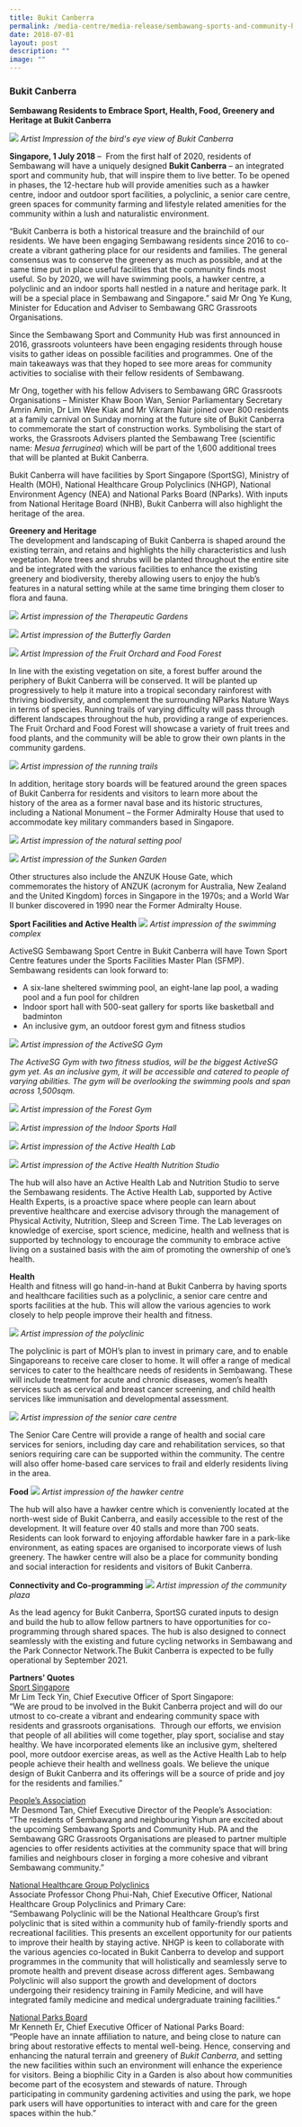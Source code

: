 ```yaml
---
title: Bukit Canberra
permalink: /media-centre/media-release/sembawang-sports-and-community-hub-groundbreaking-event/
date: 2018-07-01
layout: post
description: ""
image: ""
---
```

### **Bukit Canberra**
**Sembawang Residents to Embrace Sport, Health, Food, Greenery and Heritage at Bukit Canberra**

![](/images/Media%20Centre/Media%20Release/2018/July/Bukit%20Canberrabirds%20eye%20view.jpeg)
_Artist Impression of the bird's eye view of Bukit Canberra_

**Singapore, 1 July 2018** –  From the first half of 2020, residents of Sembawang will have a uniquely designed **Bukit Canberra** – an integrated sport and community hub, that will inspire them to live better. To be opened in phases, the 12-hectare hub will provide amenities such as a hawker centre, indoor and outdoor sport facilities, a polyclinic, a senior care centre, green spaces for community farming and lifestyle related amenities for the community within a lush and naturalistic environment.

“Bukit Canberra is both a historical treasure and the brainchild of our residents. We have been engaging Sembawang residents since 2016 to co-create a vibrant gathering place for our residents and families. The general consensus was to conserve the greenery as much as possible, and at the same time put in place useful facilities that the community finds most useful. So by 2020, we will have swimming pools, a hawker centre, a polyclinic and an indoor sports hall nestled in a nature and heritage park. It will be a special place in Sembawang and Singapore.” said Mr Ong Ye Kung, Minister for Education and Adviser to Sembawang GRC Grassroots Organisations.

Since the Sembawang Sport and Community Hub was first announced in 2016, grassroots volunteers have been engaging residents through house visits to gather ideas on possible facilities and programmes. One of the main takeaways was that they hoped to see more areas for community activities to socialise with their fellow residents of Sembawang.

Mr Ong, together with his fellow Advisers to Sembawang GRC Grassroots Organisations – Minister Khaw Boon Wan, Senior Parliamentary Secretary Amrin Amin, Dr Lim Wee Kiak and Mr Vikram Nair joined over 800 residents at a family carnival on Sunday morning at the future site of Bukit Canberra to commemorate the start of construction works. Symbolising the start of works, the Grassroots Advisers planted the Sembawang Tree (scientific name: _Mesua ferruginea_) which will be part of the 1,600 additional trees that will be planted at Bukit Canberra.

Bukit Canberra will have facilities by Sport Singapore (SportSG), Ministry of Health (MOH), National Healthcare Group Polyclinics (NHGP), National Environment Agency (NEA) and National Parks Board (NParks). With inputs from National Heritage Board (NHB), Bukit Canberra will also highlight the heritage of the area.

**Greenery and Heritage**
<br>The development and landscaping of Bukit Canberra is shaped around the existing terrain, and retains and highlights the hilly characteristics and lush vegetation. More trees and shrubs will be planted throughout the entire site and be integrated with the various facilities to enhance the existing greenery and biodiversity, thereby allowing users to enjoy the hub’s features in a natural setting while at the same time bringing them closer to flora and fauna.

![](/images/Media%20Centre/Media%20Release/2018/July/Bukit%20Canberra_Therapeutic%20Gardens.jpeg)
_Artist impression of the Therapeutic Gardens_

![](/images/Media%20Centre/Media%20Release/2018/July/Bukit%20Canberra_Butterfly%20Garden.jpeg)
_Artist impression of the Butterfly Garden_

![](/images/Media%20Centre/Media%20Release/2018/July/Bukit%20Canberra_Fruit%20Orchard%20and%20Food%20Forest.jpeg)
_Artist Impression of the Fruit Orchard and Food Forest_

In line with the existing vegetation on site, a forest buffer around the periphery of Bukit Canberra will be conserved. It will be planted up progressively to help it mature into a tropical secondary rainforest with thriving biodiversity, and complement the surrounding NParks Nature Ways in terms of species. Running trails of varying difficulty will pass through different landscapes throughout the hub, providing a range of experiences. The Fruit Orchard and Food Forest will showcase a variety of fruit trees and food plants, and the community will be able to grow their own plants in the community gardens.

![](/images/Media%20Centre/Media%20Release/2018/July/Bukit%20Canberra_Running%20Trails.jpeg)
_Artist impression of the running trails_

In addition, heritage story boards will be featured around the green spaces of Bukit Canberra for residents and visitors to learn more about the history of the area as a former naval base and its historic structures, including a National Monument – the Former Admiralty House that used to accommodate key military commanders based in Singapore.

![](/images/Media%20Centre/Media%20Release/2018/July/Bukit%20Canberra_Natural%20Setting%20Pool.jpeg)
_Artist impression of the natural setting pool_

![](/images/Media%20Centre/Media%20Release/2018/July/Bukit%20Canberra_Sunken%20Garden.jpeg)
_Artist impression of the Sunken Garden_

Other structures also include the ANZUK House Gate, which commemorates the history of ANZUK (acronym for Australia, New Zealand and the United Kingdom) forces in Singapore in the 1970s; and a World War II bunker discovered in 1990 near the Former Admiralty House.

**Sport Facilities and Active Health**
![](/images/Media%20Centre/Media%20Release/2018/July/Bukit%20Canberra_Swimming%20Complex%202.jpeg)
_Artist impression of the swimming complex_

ActiveSG Sembawang Sport Centre in Bukit Canberra will have Town Sport Centre features under the Sports Facilities Master Plan (SFMP). Sembawang residents can look forward to:

*   A six-lane sheltered swimming pool, an eight-lane lap pool, a wading pool and a fun pool for children
*   Indoor sport hall with 500-seat gallery for sports like basketball and badminton
*   An inclusive gym, an outdoor forest gym and fitness studios

![](/images/Media%20Centre/Media%20Release/2018/July/Bukit%20Canberra_ActiveSG%20Gym.jpeg)
_Artist impression of the ActiveSG Gym_

_The ActiveSG Gym with two fitness studios, will be the biggest ActiveSG gym yet. As an inclusive gym, it will be accessible and catered to people of varying abilities. The gym will be overlooking the swimming pools and span across 1,500sqm._

![](/images/Media%20Centre/Media%20Release/2018/July/Bukit%20Canberra_Forest%20Gym.jpeg)
_Artist impression of the Forest Gym_

![](/images/Media%20Centre/Media%20Release/2018/July/Bukit%20Canberra_Indoor%20Sports%20Hall.jpeg)
_Artist impression of the Indoor Sports Hall_

![](/images/Media%20Centre/Media%20Release/2018/July/Bukit%20Canberra_Active%20Health%20Lab.jpeg)
_Artist impression of the Active Health Lab_

![](/images/Media%20Centre/Media%20Release/2018/July/Bukit%20Canberra_Active%20Health%20Nutrition%20Studio.jpeg)
_Artist impression of the Active Health Nutrition Studio_

The hub will also have an Active Health Lab and Nutrition Studio to serve the Sembawang residents. The Active Health Lab, supported by Active Health Experts, is a proactive space where people can learn about preventive healthcare and exercise advisory through the management of Physical Activity, Nutrition, Sleep and Screen Time. The Lab leverages on knowledge of exercise, sport science, medicine, health and wellness that is supported by technology to encourage the community to embrace active living on a sustained basis with the aim of promoting the ownership of one’s health.

**Health**
<br>Health and fitness will go hand-in-hand at Bukit Canberra by having sports and healthcare facilities such as a polyclinic, a senior care centre and sports facilities at the hub. This will allow the various agencies to work closely to help people improve their health and fitness.

![](/images/Media%20Centre/Media%20Release/2018/July/Bukit%20Canberra_Polyclinic.jpeg)
_Artist impression of the polyclinic_

The polyclinic is part of MOH’s plan to invest in primary care, and to enable Singaporeans to receive care closer to home. It will offer a range of medical services to cater to the healthcare needs of residents in Sembawang. These will include treatment for acute and chronic diseases, women’s health services such as cervical and breast cancer screening, and child health services like immunisation and developmental assessment.

![](/images/Media%20Centre/Media%20Release/2018/July/Bukit%20Canberra_Senior%20Care%20Centre.jpeg)
_Artist impression of the senior care centre_

The Senior Care Centre will provide a range of health and social care services for seniors, including day care and rehabilitation services, so that seniors requiring care can be supported within the community. The centre will also offer home-based care services to frail and elderly residents living in the area.

**Food**
![](/images/Media%20Centre/Media%20Release/2018/July/Bukit%20Canberra_Hawker%20Centre.jpeg)
_Artist impression of the hawker centre_

The hub will also have a hawker centre which is conveniently located at the north-west side of Bukit Canberra, and easily accessible to the rest of the development. It will feature over 40 stalls and more than 700 seats. Residents can look forward to enjoying affordable hawker fare in a park-like environment, as eating spaces are organised to incorporate views of lush greenery. The hawker centre will also be a place for community bonding and social interaction for residents and visitors of Bukit Canberra.

**Connectivity and Co-programming**
![](/images/Media%20Centre/Media%20Release/2018/July/Bukit%20Canberra_Community%20Plaza.jpeg)
_Artist impression of the community plaza_

As the lead agency for Bukit Canberra, SportSG curated inputs to design and build the hub to allow fellow partners to have opportunities for co-programming through shared spaces. The hub is also designed to connect seamlessly with the existing and future cycling networks in Sembawang and the Park Connector Network.The Bukit Canberra is expected to be fully operational by September 2021.

**Partners’ Quotes**
<br><u>Sport Singapore</u>
<br>Mr Lim Teck Yin, Chief Executive Officer of Sport Singapore:
<br>“We are proud to be involved in the Bukit Canberra project and will do our utmost to co-create a vibrant and endearing community space with residents and grassroots organisations.  Through our efforts, we envision that people of all abilities will come together, play sport, socialise and stay healthy. We have incorporated elements like an inclusive gym, sheltered pool, more outdoor exercise areas, as well as the Active Health Lab to help people achieve their health and wellness goals. We believe the unique design of Bukit Canberra and its offerings will be a source of pride and joy for the residents and families.”

<u>People’s Association</u>
<br>Mr Desmond Tan, Chief Executive Director of the People’s Association:
<br>“The residents of Sembawang and neighbouring Yishun are excited about the upcoming Sembawang Sports and Community Hub. PA and the Sembawang GRC Grassroots Organisations are pleased to partner multiple agencies to offer residents activities at the community space that will bring families and neighbours closer in forging a more cohesive and vibrant Sembawang community.”

<u>National Healthcare Group Polyclinics</u>
<br>Associate Professor Chong Phui-Nah, Chief Executive Officer, National Healthcare Group Polyclinics and Primary Care:
<br>“Sembawang Polyclinic will be the National Healthcare Group’s first polyclinic that is sited within a community hub of family-friendly sports and recreational facilities. This presents an excellent opportunity for our patients to improve their health by staying active. NHGP is keen to collaborate with the various agencies co-located in Bukit Canberra to develop and support programmes in the community that will holistically and seamlessly serve to promote health and prevent disease across different ages. Sembawang Polyclinic will also support the growth and development of doctors undergoing their residency training in Family Medicine, and will have integrated family medicine and medical undergraduate training facilities.”

<u>National Parks Board</u>
<br>Mr Kenneth Er, Chief Executive Officer of National Parks Board:
<br>“People have an innate affiliation to nature, and being close to nature can bring about restorative effects to mental well-being. Hence, conserving and enhancing the natural terrain and greenery of _Bukit Canberra_, and setting the new facilities within such an environment will enhance the experience for visitors. Being a biophilic City in a Garden is also about how communities become part of the ecosystem and stewards of nature. Through participating in community gardening activities and using the park, we hope park users will have opportunities to interact with and care for the green spaces within the hub.”